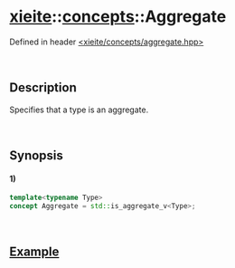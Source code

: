 # [xieite](../../xieite.md)\:\:[concepts](../../concepts.md)\:\:Aggregate
Defined in header [<xieite/concepts/aggregate.hpp>](../../../include/xieite/concepts/aggregate.hpp)

&nbsp;

## Description
Specifies that a type is an aggregate.

&nbsp;

## Synopsis
#### 1)
```cpp
template<typename Type>
concept Aggregate = std::is_aggregate_v<Type>;
```

&nbsp;

## [Example](https://en.cppreference.com/w/cpp/types/is_aggregate#Example)
